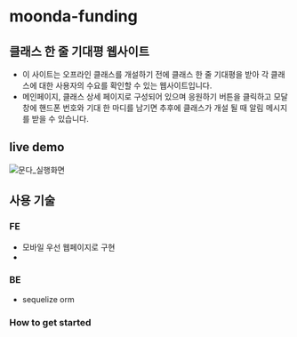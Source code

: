 # moonda-funding
## 클래스 한 줄 기대평 웹사이트
- 이 사이트는 오프라인 클래스를 개설하기 전에 클래스 한 줄 기대평을 받아 각 클래스에 대한 사용자의 수요를 확인할 수 있는 웹사이트입니다. 
- 메인페이지, 클래스 상세 페이지로 구성되어 있으며 응원하기 버튼을 클릭하고 모달창에 핸드폰 번호와 기대 한 마디를 남기면 추후에 클래스가 개설 될 때 알림 메시지를 받을 수 있습니다.

## live demo
![문다_실행화면](https://user-images.githubusercontent.com/71035113/158672729-787ef7a9-81c6-4994-908d-8f6faf31f44a.gif)

## 사용 기술

### FE
- 모바일 우선 웹페이지로 구현
- 

### BE
- sequelize orm


### How to get started

